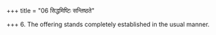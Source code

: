 +++
title = "06 सिद्धमिष्टिः सन्तिष्ठते"

+++
6. The offering stands completely established in the usual manner.
